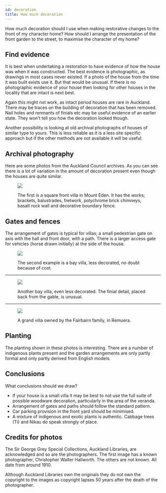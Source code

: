 ```yaml
---
id: decoration
title: How much decoration
---
```

How much decoration should I use when making restorative changes to the front of my character home? How should I arrange the presentation of the front garden to the street, to maximise the character of my home?

## Find evidence ##

It is best when undertaking a restoration to have evidence of how the house was when it was constructed. The best evidence is photographic, as drawings in most cases never existed. If a photo of the house from the time it was built exists use it. But that would be unusual. If there is no photographic evidence of your house then looking for other houses in the locality that are intact is next best.

Again this might not work, as intact period houses are rare in Auckland. There may be traces on the building of decoration that has been removed. Nail holes and remnants of finials etc may be useful evidence of an earlier state. They won't tell you how the decoration looked though. 

Another possibility is looking at old archival photographs of houses of similar type to yours. This is less reliable as it is a less site specific approach but if the other methods are not available it will be useful.

## Archival photography ##
Here are some photos from the Auckland Council archives. As you can see there is a lot of variation in the amount of decoration present even though the houses are quite similar. 

<figure>
  <p><img src="https://akheritage.ts.r.appspot.com/img/01_deco.jpg" >
  <figcaption>The first is a square front villa in Mount Eden. It has the works; brackets, balustrades, fretwork, polychrome brick chimneys, basalt rock wall and decorative boundary fence. </figcaption>
</figure>

## Gates and fences ##
The arrangement of gates is typical for villas; a small pedestrian gate on axis with the hall and front door, with a path. There is a larger access gate for vehicles (horse drawn initially) at the side of the house. 

<figure>
  <p><img src="https://akheritage.ts.r.appspot.com/img/02_deco.jpg" >
  <figcaption>The second example is a bay villa, less decorated, no doubt because of cost. </figcaption>
</figure>

---

<figure>
  <p><img src="https://akheritage.ts.r.appspot.com/img/03_deco.jpg" >
  <figcaption>Another bay villa, even less decorated. The finial detail, placed back from the gable, is unusual.  </figcaption>
</figure>

----

<figure>
  <p><img src="https://akheritage.ts.r.appspot.com/img/04_deco.jpg" >
  <figcaption>A grand villa owned by the Fairbairn family, in Remuera.  </figcaption>
</figure>

## Planting ##
The planting shown in these photos is interesting. There are a number of indigenous plants present and the garden arrangements are only partly formal and only partly derived from English models. 

## Conclusions ##
What conclusions should we draw? 

- If your house is a small villa it may be best to not use the full suite of possible woodware decoration, particularly in the area of the veranda. 
- Arrangement of gates and paths should follow the standard pattern. 
- Car parking provision in the front yard should be minimised. 
- A mixture of indigenous and exotic plants is authentic. Cabbage trees (Ti) and Nikau do speak strongly of place.

## Credits for photos ##
The Sir George Grey Special Collections, Auckland Libraries, are acknowledged and so are the photographers. The first image has a known photographer, Christopher Walter Hallworth. The others are not known. All date from around 1910.

Although Auckland Libraries own the originals they do not  own the copyright to the images as copyright lapses 50 years after the death of the photographer.